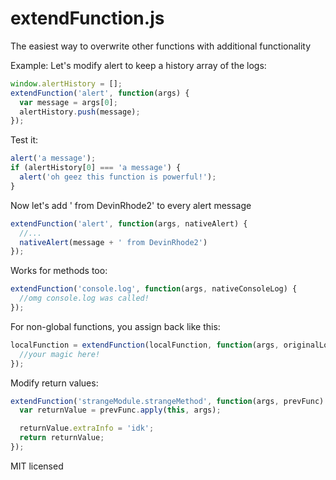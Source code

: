 extendFunction.js
=================

The easiest way to overwrite other functions with additional functionality
 
Example:
Let's modify alert to keep a history array of the logs:
```javascript
window.alertHistory = [];
extendFunction('alert', function(args) {
  var message = args[0];
  alertHistory.push(message);
});
```

Test it:
```javascript
alert('a message');
if (alertHistory[0] === 'a message') {
  alert('oh geez this function is powerful!');
}
```

Now let's add ' from DevinRhode2' to every alert message
```javascript
extendFunction('alert', function(args, nativeAlert) {
  //...
  nativeAlert(message + ' from DevinRhode2')
});
```
Works for methods too:
```javascript
extendFunction('console.log', function(args, nativeConsoleLog) {
  //omg console.log was called!
});
```
 
For non-global functions, you assign back like this:
```javascript
localFunction = extendFunction(localFunction, function(args, originalLocalFunction){
  //your magic here!
});
```
 
Modify return values:
```javascript
extendFunction('strangeModule.strangeMethod', function(args, prevFunc) {
  var returnValue = prevFunc.apply(this, args);

  returnValue.extraInfo = 'idk';
  return returnValue;
});
```

MIT licensed
